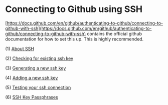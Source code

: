# Connecting to Github using SSH

[https://docs.github.com/en/github/authenticating-to-github/connecting-to-github-with-ssh](https://docs.github.com/en/github/authenticating-to-github/connecting-to-github-with-ssh) contains the official github documentation for how to set this up.
This is highly recommended.

(1) [About SSH](https://docs.github.com/en/authentication/connecting-to-github-with-ssh/about-ssh)

(2) [Checking for existing ssh key](https://docs.github.com/en/authentication/connecting-to-github-with-ssh/checking-for-existing-ssh-keys)

(3) [Generating a new ssh key](https://docs.github.com/en/authentication/connecting-to-github-with-ssh/generating-a-new-ssh-key-and-adding-it-to-the-ssh-agent)

(4) [Adding a new ssh key](https://docs.github.com/en/authentication/connecting-to-github-with-ssh/adding-a-new-ssh-key-to-your-github-account)

(5) [Testing your ssh connection](https://docs.github.com/en/authentication/connecting-to-github-with-ssh/testing-your-ssh-connection)

(6) [SSH Key Passphrases](https://docs.github.com/en/authentication/connecting-to-github-with-ssh/working-with-ssh-key-passphrases)
